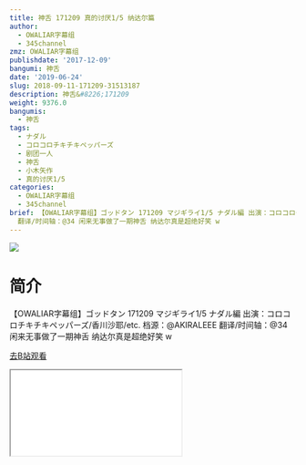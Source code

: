 ```yaml
---
title: 神舌 171209 真的讨厌1/5 纳达尔篇
author:
  - OWALIAR字幕组
  - 345channel
zmz: OWALIAR字幕组
publishdate: '2017-12-09'
bangumi: 神舌
date: '2019-06-24'
slug: 2018-09-11-171209-31513187
description: 神舌&#8226;171209
weight: 9376.0
bangumis:
  - 神舌
tags:
  - ナダル
  - コロコロチキチキペッパーズ
  - 剧团一人
  - 神舌
  - 小木矢作
  - 真的讨厌1/5
categories:
  - OWALIAR字幕组
  - 345channel
brief: 【OWALIAR字幕组】ゴッドタン 171209 マジギライ1/5 ナダル編 出演：コロコロチキチキペッパーズ/香川沙耶/etc. 档源：@AKIRALEEE
  翻译/时间轴：@34 闲来无事做了一期神舌 纳达尔真是超绝好笑 w
---
```

![](https://raw.githubusercontent.com/tcgriffith/owaraisite/master/static/tmpimg/0deef53dcc694e726c7fbb0febd81dcabf311e11.jpg.480.jpg)
# 简介  
【OWALIAR字幕组】ゴッドタン 171209
マジギライ1/5 ナダル編
出演：コロコロチキチキペッパーズ/香川沙耶/etc.
档源：@AKIRALEEE
翻译/时间轴：@34
闲来无事做了一期神舌 纳达尔真是超绝好笑 w  

[去B站观看](https://www.bilibili.com/video/av31513187/)
<div class ="resp-container"><iframe class="testiframe" src="//player.bilibili.com/player.html?aid=31513187"", scrolling="no", allowfullscreen="true" > </iframe></div> 
